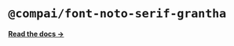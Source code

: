 # `@compai/font-noto-serif-grantha`

[**Read the docs &rarr;**](https://components.ai/docs/typefaces/noto-serif-grantha)
